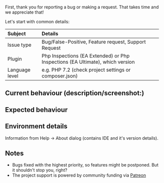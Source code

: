 First, thank you for reporting a bug or making a request. That takes time and we appreciate that!

Let's start with common details:
 
| Subject        | Details                                                                       |
| :------------- | :---------------------------------------------------------------------------- |
| Issue type     | Bug/False-Positive, Feature request, Support Request                          |
| Plugin         | Php Inspections (EA Extended) or Php Inspections (EA Ultimate), which version |
| Language level | e.g. PHP 7.2 (check project settings or composer.json)                        |

Current behaviour (description/screenshot:)
--

Expected behaviour
--

Environment details
---
Information from Help -> About dialog (contains IDE and it's version details).

Notes
---
- Bugs fixed with the highest priority, so features might be postponed. But it shouldn't stop you, right?
- The project support is powered by community funding via [Patreon](https://www.patreon.com/kalessil)